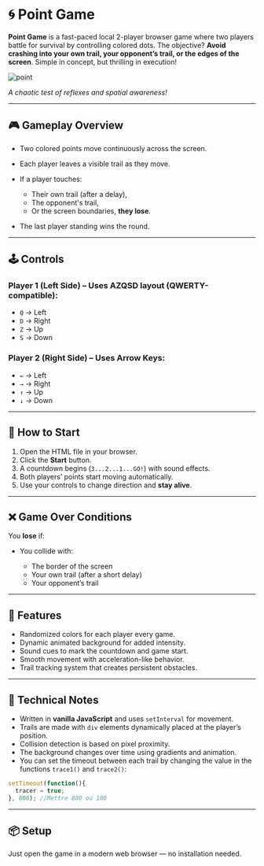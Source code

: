 # 🌀 Point Game

**Point Game** is a fast-paced local 2-player browser game where two players battle for survival by controlling colored dots. The objective? **Avoid crashing into your own trail, your opponent’s trail, or the edges of the screen**. Simple in concept, but thrilling in execution!

![point](https://github.com/user-attachments/assets/6f2eaf2c-2e87-4b61-a51f-e3d63f7e650b)

*A chaotic test of reflexes and spatial awareness!*

---

## 🎮 Gameplay Overview

* Two colored points move continuously across the screen.
* Each player leaves a visible trail as they move.
* If a player touches:

  * Their own trail (after a delay),
  * The opponent's trail,
  * Or the screen boundaries,
    **they lose**.
* The last player standing wins the round.

---

## 🕹️ Controls

### Player 1 (Left Side) – Uses **AZQSD** layout (QWERTY-compatible):

* `Q` → Left
* `D` → Right
* `Z` → Up
* `S` → Down

### Player 2 (Right Side) – Uses Arrow Keys:

* `←` → Left
* `→` → Right
* `↑` → Up
* `↓` → Down

---

## 🚀 How to Start

1. Open the HTML file in your browser.
2. Click the **Start** button.
3. A countdown begins (`3...2...1...GO!`) with sound effects.
4. Both players’ points start moving automatically.
5. Use your controls to change direction and **stay alive**.

---

## ❌ Game Over Conditions

You **lose** if:

* You collide with:

  * The border of the screen
  * Your own trail (after a short delay)
  * Your opponent’s trail

---

## 🌈 Features

* Randomized colors for each player every game.
* Dynamic animated background for added intensity.
* Sound cues to mark the countdown and game start.
* Smooth movement with acceleration-like behavior.
* Trail tracking system that creates persistent obstacles.

---

## 🧩 Technical Notes

* Written in **vanilla JavaScript** and uses `setInterval` for movement.
* Trails are made with `div` elements dynamically placed at the player’s position.
* Collision detection is based on pixel proximity.
* The background changes over time using gradients and animation.
* You can set the timeout between each trail by changing the value in the functions `trace1()` and `trace2()`:
```javascript
setTimeout(function(){
  tracer = true;
}, 800); //Mettre 800 ou 100
```

---

## 📦 Setup

Just open the game in a modern web browser — no installation needed.
